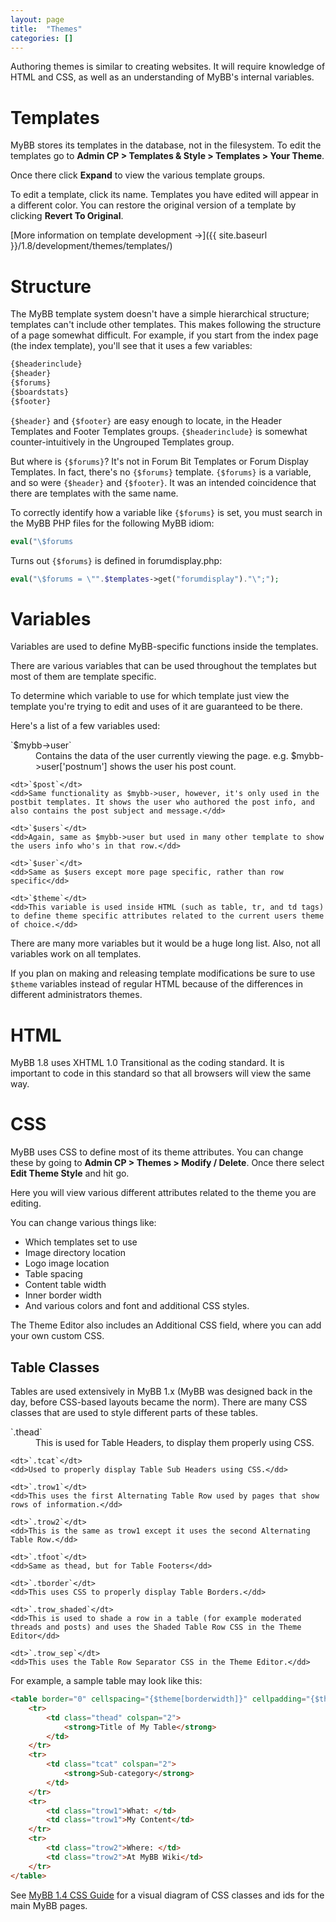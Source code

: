 ```yaml
---
layout: page
title:  "Themes"
categories: []
---
```


Authoring themes is similar to creating websites. It will require knowledge of HTML and CSS, as well as an understanding of MyBB's internal variables.

# Templates

MyBB stores its templates in the database, not in the filesystem. To edit the templates go to **Admin CP > Templates & Style > Templates > Your Theme**.

Once there click **Expand** to view the various template groups.

To edit a template, click its name. Templates you have edited will appear in a different color. You can restore the original version of a template by clicking **Revert To Original**.

[More information on template development &rarr;]({{ site.baseurl }}/1.8/development/themes/templates/)

# Structure

The MyBB template system doesn't have a simple hierarchical structure; templates can't include other templates. This makes following the structure of a page somewhat difficult. For example, if you start from the index page (the index template), you'll see that it uses a few variables:

```html
{$headerinclude}
{$header}
{$forums}
{$boardstats}
{$footer}
```

`{$header}` and `{$footer}` are easy enough to locate, in the Header Templates and Footer Templates groups. `{$headerinclude}` is somewhat counter-intuitively in the Ungrouped Templates group.

But where is `{$forums}`? It's not in Forum Bit Templates or Forum Display Templates. In fact, there's no `{$forums}` template. `{$forums}` is a variable, and so were `{$header}` and `{$footer}`. It was an intended coincidence that there are templates with the same name.

To correctly identify how a variable like `{$forums}` is set, you must search in the MyBB PHP files for the following MyBB idiom:

```php
eval("\$forums
```
Turns out `{$forums}` is defined in forumdisplay.php:

```php
eval("\$forums = \"".$templates->get("forumdisplay")."\";");
```

# Variables

Variables are used to define MyBB-specific functions inside the templates.

There are various variables that can be used throughout the templates but most of them are template specific.

To determine which variable to use for which template just view the template you're trying to edit and uses of it are guaranteed to be there.

Here's a list of a few variables used:

<dl>
    <dt>`$mybb->user`</dt>
    <dd>Contains the data of the user currently viewing the page. e.g. $mybb->user['postnum'] shows the user his post count.</dd>

    <dt>`$post`</dt>
    <dd>Same functionality as $mybb->user, however, it's only used in the postbit templates. It shows the user who authored the post info, and also contains the post subject and message.</dd>

    <dt>`$users`</dt>
    <dd>Again, same as $mybb->user but used in many other template to show the users info who's in that row.</dd>

    <dt>`$user`</dt>
    <dd>Same as $users except more page specific, rather than row specific</dd>

    <dt>`$theme`</dt>
    <dd>This variable is used inside HTML (such as table, tr, and td tags) to define theme specific attributes related to the current users theme of choice.</dd>
</dl>

There are many more variables but it would be a huge long list. Also, not all variables work on all templates.

If you plan on making and releasing template modifications be sure to use `$theme` variables instead of regular HTML because of the differences in different administrators themes.

# HTML

MyBB 1.8 uses XHTML 1.0 Transitional as the coding standard. It is important to code in this standard so that all browsers will view the same way.

# CSS

MyBB uses CSS to define most of its theme attributes. You can change these by going to **Admin CP > Themes > Modify / Delete**. Once there select **Edit Theme Style** and hit go.

Here you will view various different attributes related to the theme you are editing.

You can change various things like:

- Which templates set to use
- Image directory location
- Logo image location
- Table spacing
- Content table width
- Inner border width
- And various colors and font and additional CSS styles.

The Theme Editor also includes an Additional CSS field, where you can add your own custom CSS.

## Table Classes

Tables are used extensively in MyBB 1.x (MyBB was designed back in the day, before CSS-based layouts became the norm). There are many CSS classes that are used to style different parts of these tables.

<dl>
    <dt>`.thead`</dt>
    <dd>This is used for Table Headers, to display them properly using CSS.</dd>

    <dt>`.tcat`</dt>
    <dd>Used to properly display Table Sub Headers using CSS.</dd>

    <dt>`.trow1`</dt>
    <dd>This uses the first Alternating Table Row used by pages that show rows of information.</dd>

    <dt>`.trow2`</dt>
    <dd>This is the same as trow1 except it uses the second Alternating Table Row.</dd>

    <dt>`.tfoot`</dt>
    <dd>Same as thead, but for Table Footers</dd>

    <dt>`.tborder`</dt>
    <dd>This uses CSS to properly display Table Borders.</dd>

    <dt>`.trow_shaded`</dt>
    <dd>This is used to shade a row in a table (for example moderated threads and posts) and uses the Shaded Table Row CSS in the Theme Editor</dd>

    <dt>`.trow_sep`</dt>
    <dd>This uses the Table Row Separator CSS in the Theme Editor.</dd>
</dl>

For example, a sample table may look like this:

```html
<table border="0" cellspacing="{$theme[borderwidth]}" cellpadding="{$theme[tablespace]}" width="100%">
    <tr>
        <td class="thead" colspan="2">
            <strong>Title of My Table</strong>
        </td>
    </tr>
    <tr>
        <td class="tcat" colspan="2">
            <strong>Sub-category</strong>
        </td>
    </tr>
    <tr>
        <td class="trow1">What: </td>
        <td class="trow1">My Content</td>
    </tr>
    <tr>
        <td class="trow2">Where: </td>
        <td class="trow2">At MyBB Wiki</td>
    </tr>
</table>
```

See [MyBB 1.4 CSS Guide](https://community.mybb.com/thread-33809.html) for a visual diagram of CSS classes and ids for the main MyBB pages.
